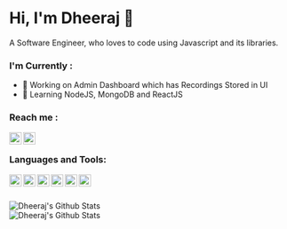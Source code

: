 # Hi, I'm Dheeraj 👋
A Software Engineer, who loves to code using Javascript and its libraries.

### I'm Currently :
- 🔭 Working on Admin Dashboard which has Recordings Stored in UI
- 🌱 Learning NodeJS, MongoDB and ReactJS

### Reach me :
<a href="https://www.linkedin.com/in/dheeraj-gumudavelli/">
<img align="left" alt="Dheeraj G | LinkedIn" width="22px" src="https://cdn.jsdelivr.net/npm/simple-icons@v3/icons/linkedin.svg" />
</a>

<a href="https://twitter.com/Dheeraj37086597">
<img align="left" alt="Dheeraj G | Twitter" width="22px" src="https://cdn.jsdelivr.net/npm/simple-icons@v3/icons/twitter.svg" />
</a>

<br>

### Languages and Tools:
<img align="left" alt="Vs Code" height = "22px" src="https://upload.wikimedia.org/wikipedia/commons/f/f3/Visual_Studio_Code_0.10.1_icon.png">
<img align="left" alt="Nodejs" height = "22px" src="https://upload.wikimedia.org/wikipedia/commons/6/67/NodeJS.png">
<img align="left" alt="ReactJs" height = "22px" src="https://upload.wikimedia.org/wikipedia/commons/e/e0/React.png">
<img align="left" alt="MongoDB" height = "22px" src="https://upload.wikimedia.org/wikipedia/commons/9/93/MongoDB_Logo.svg">
<img align="left" alt="HTML5" height = "22px" src="https://upload.wikimedia.org/wikipedia/commons/6/61/HTML5_logo_and_wordmark.svg">
<img align="left" alt="CSS3" height = "22px" src="https://upload.wikimedia.org/wikipedia/commons/d/d5/CSS3_logo_and_wordmark.svg">
<br> <br>

<img align="left" alt="Dheeraj's Github Stats" src="https://github-readme-stats.codestackr.vercel.app/api?username=dheeraj-95&show_icons=true&hide_border=true&theme=radical"/> <br>
<img align="left" alt="Dheeraj's Github Stats" src="https://github-readme-stats.vercel.app/api/top-langs/?username=dheeraj-95&layout=compact" />
